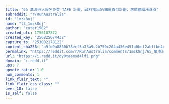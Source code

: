 ```yaml
---
title: "65 萬澳洲人報名免費 TAFE 計畫，政府推出5%購屋首付計劃，房價繼續漲漲漲"
subreddit: "r/RunAustralia"
id: "1mzk8nj"
name: "t3_1mzk8nj"
author: "cuter1982"
created_utc: 1756107872
created_key: "250825074432"
capture_ts: "251002170122"
content_sha256: "a9fd9a8860b78ecf3a73a9c2b750c204a436e451b0bef2abffbe4ed0df41695d"
permalink: "https://reddit.com/r/RunAustralia/comments/1mzk8nj/65_萬澳洲人報名免費_tafe_計畫政府推出5購屋首付計劃房價繼續漲漲漲/"
url: "https://i.redd.it/dy0xaemsd4lf1.png"
domain: "i.redd.it"
ups: 7
upvote_ratio: 1.0
num_comments: 1
link_flair_text: ""
link_flair_css_class: ""
over_18: false
is_self: false
---
```


